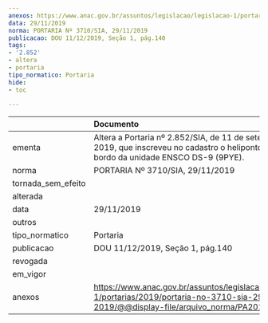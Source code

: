 ```yaml
---
anexos: https://www.anac.gov.br/assuntos/legislacao/legislacao-1/portarias/2019/portaria-no-3710-sia-29-11-2019/@@display-file/arquivo_norma/PA2019-3710.pdf
data: 29/11/2019
norma: PORTARIA Nº 3710/SIA, 29/11/2019
publicacao: DOU 11/12/2019, Seção 1, pág.140
tags:
- '2.852'
- altera
- portaria
tipo_normatico: Portaria
hide: 
- toc 
 
---
```


|                    | Documento                                                                                                                                            |
|:-------------------|:-----------------------------------------------------------------------------------------------------------------------------------------------------|
| ementa             | Altera a Portaria nº 2.852/SIA, de 11 de setembro de 2019, que inscreveu no cadastro o heliponto privado a bordo da unidade ENSCO DS-9 (9PYE).       |
| norma              | PORTARIA Nº 3710/SIA, 29/11/2019                                                                                                                     |
| tornada_sem_efeito |                                                                                                                                                      |
| alterada           |                                                                                                                                                      |
| data               | 29/11/2019                                                                                                                                           |
| outros             |                                                                                                                                                      |
| tipo_normatico     | Portaria                                                                                                                                             |
| publicacao         | DOU 11/12/2019, Seção 1, pág.140                                                                                                                     |
| revogada           |                                                                                                                                                      |
| em_vigor           |                                                                                                                                                      |
| anexos             | https://www.anac.gov.br/assuntos/legislacao/legislacao-1/portarias/2019/portaria-no-3710-sia-29-11-2019/@@display-file/arquivo_norma/PA2019-3710.pdf |